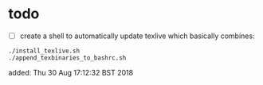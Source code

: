 

# todo
* [ ]  create a shell to automatically update texlive which basically combines:

```
./install_texlive.sh
./append_texbinaries_to_bashrc.sh
```

added: Thu 30 Aug 17:12:32 BST 2018



